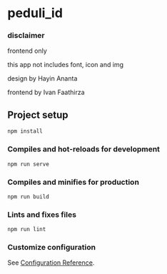 # peduli_id

### disclaimer

frontend only

this app not includes font, icon and img

design by Hayin Ananta

frontend by Ivan Faathirza


## Project setup
```
npm install
```

### Compiles and hot-reloads for development
```
npm run serve
```

### Compiles and minifies for production
```
npm run build
```

### Lints and fixes files
```
npm run lint
```

### Customize configuration
See [Configuration Reference](https://cli.vuejs.org/config/).
